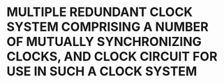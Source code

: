 # MULTIPLE REDUNDANT CLOCK SYSTEM COMPRISING A NUMBER OF MUTUALLY SYNCHRONIZING CLOCKS, AND CLOCK CIRCUIT FOR USE IN SUCH A CLOCK SYSTEM